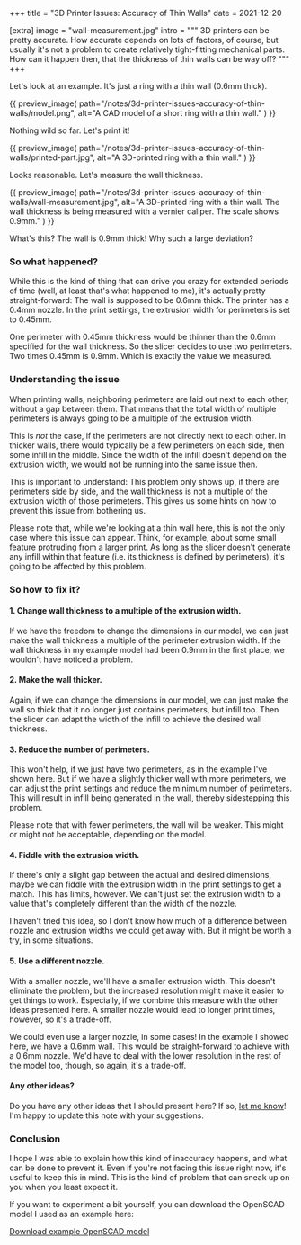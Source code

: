 +++
title = "3D Printer Issues: Accuracy of Thin Walls"
date  = 2021-12-20

[extra]
image = "wall-measurement.jpg"
intro = """
3D printers can be pretty accurate. How accurate depends on lots of factors, of course, but usually it's not a problem to create relatively tight-fitting mechanical parts. How can it happen then, that the thickness of thin walls can be way off?
"""
+++

Let's look at an example. It's just a ring with a thin wall (0.6mm thick).

{{
    preview_image(
        path="/notes/3d-printer-issues-accuracy-of-thin-walls/model.png",
        alt="A CAD model of a short ring with a thin wall."
    )
}}

Nothing wild so far. Let's print it!

{{
    preview_image(
        path="/notes/3d-printer-issues-accuracy-of-thin-walls/printed-part.jpg",
        alt="A 3D-printed ring with a thin wall."
    )
}}

Looks reasonable. Let's measure the wall thickness.

{{
    preview_image(
        path="/notes/3d-printer-issues-accuracy-of-thin-walls/wall-measurement.jpg",
        alt="A 3D-printed ring with a thin wall. The wall thickness is being measured with a vernier caliper. The scale shows 0.9mm."
    )
}}

What's this? The wall is 0.9mm thick! Why such a large deviation?


### So what happened?

While this is the kind of thing that can drive you crazy for extended periods of time (well, at least that's what happened to me), it's actually pretty straight-forward: The wall is supposed to be 0.6mm thick. The printer has a 0.4mm nozzle. In the print settings, the extrusion width for perimeters is set to 0.45mm.

One perimeter with 0.45mm thickness would be thinner than the 0.6mm specified for the wall thickness. So the slicer decides to use two perimeters. Two times 0.45mm is 0.9mm. Which is exactly the value we measured.


### Understanding the issue

When printing walls, neighboring perimeters are laid out next to each other, without a gap between them. That means that the total width of multiple perimeters is always going to be a multiple of the extrusion width.

This is _not_ the case, if the perimeters are not directly next to each other. In thicker walls, there would typically be a few perimeters on each side, then some infill in the middle. Since the width of the infill doesn't depend on the extrusion width, we would not be running into the same issue then.

This is important to understand: This problem only shows up, if there are perimeters side by side, and the wall thickness is not a multiple of the extrusion width of those perimeters. This gives us some hints on how to prevent this issue from bothering us.

Please note that, while we're looking at a thin wall here, this is not the only case where this issue can appear. Think, for example, about some small feature protruding from a larger print. As long as the slicer doesn't generate any infill within that feature (i.e. its thickness is defined by perimeters), it's going to be affected by this problem.


### So how to fix it?

#### 1. Change wall thickness to a multiple of the extrusion width.

If we have the freedom to change the dimensions in our model, we can just make the wall thickness a multiple of the perimeter extrusion width. If the wall thickness in my example model had been 0.9mm in the first place, we wouldn't have noticed a problem.

#### 2. Make the wall thicker.

Again, if we can change the dimensions in our model, we can just make the wall so thick that it no longer just contains perimeters, but infill too. Then the slicer can adapt the width of the infill to achieve the desired wall thickness.

#### 3. Reduce the number of perimeters.

This won't help, if we just have two perimeters, as in the example I've shown here. But if we have a slightly thicker wall with more perimeters, we can adjust the print settings and reduce the minimum number of perimeters. This will result in infill being generated in the wall, thereby sidestepping this problem.

Please note that with fewer perimeters, the wall will be weaker. This might or might not be acceptable, depending on the model.

#### 4. Fiddle with the extrusion width.

If there's only a slight gap between the actual and desired dimensions, maybe we can fiddle with the extrusion width in the print settings to get a match. This has limits, however. We can't just set the extrusion width to a value that's completely different than the width of the nozzle.

I haven't tried this idea, so I don't know how much of a difference between nozzle and extrusion widths we could get away with. But it might be worth a try, in some situations.

#### 5. Use a different nozzle.

With a smaller nozzle, we'll have a smaller extrusion width. This doesn't eliminate the problem, but the increased resolution might make it easier to get things to work. Especially, if we combine this measure with the other ideas presented here. A smaller nozzle would lead to longer print times, however, so it's a trade-off.

We could even use a larger nozzle, in some cases! In the example I showed here, we have a 0.6mm wall. This would be straight-forward to achieve with a 0.6mm nozzle. We'd have to deal with the lower resolution in the rest of the model too, though, so again, it's a trade-off.

#### Any other ideas?

Do you have any other ideas that I should present here? If so, [let me know](/contact)! I'm happy to update this note with your suggestions.


### Conclusion

I hope I was able to explain how this kind of inaccuracy happens, and what can be done to prevent it. Even if you're not facing this issue right now, it's useful to keep this in mind. This is the kind of problem that can sneak up on you when you least expect it.

If you want to experiment a bit yourself, you can download the OpenSCAD model I used as an example here:

<a
    class="download"
    href="/notes/3d-printer-issues-accuracy-of-thin-walls/example.scad">
    Download example OpenSCAD model
</a>
